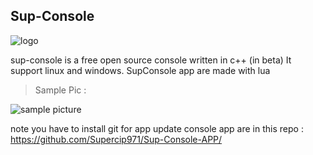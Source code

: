 ## Sup-Console

![logo](https://nsa40.casimages.com/img/2020/02/06/200206053422480372.png)

sup-console is a free open source console written in c++ (in beta) 
It support linux and windows. 
 SupConsole app are made with lua


> Sample Pic : 

![sample picture](https://nsa40.casimages.com/img/2020/02/03/200203081344958140.png)




note you have to install git for app update
console app are in this repo : https://github.com/Supercip971/Sup-Console-APP/


